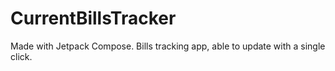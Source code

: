 # CurrentBillsTracker
Made with Jetpack Compose. Bills tracking app, able to update with a single click.